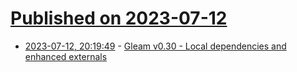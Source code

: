 # [Published on 2023-07-12](index.md)

* [2023-07-12, 20:19:49](https://lobste.rs/s/m1mzul/gleam_v0_30_local_dependencies_enhanced) - [Gleam v0.30 - Local dependencies and enhanced externals](https://gleam.run/news/v0.30-local-dependencies-and-enhanced-externals/)
